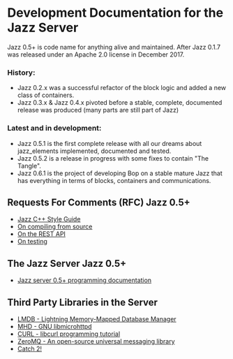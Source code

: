 # Development Documentation for the Jazz Server

Jazz 0.5+ is code name for anything alive and maintained. After Jazz 0.1.7 was released under an Apache 2.0 license in December 2017.

### History:

 - Jazz 0.2.x was a successful refactor of the block logic and added a new class of containers.
 - Jazz 0.3.x & Jazz 0.4.x pivoted before a stable, complete, documented release was produced (many parts are still part of Jazz)

### Latest and in development:

 - Jazz 0.5.1 is the first complete release with all our dreams about jazz_elements implemented, documented and tested.
 - Jazz 0.5.2 is a release in progress with some fixes to contain "The Tangle".
 - Jazz 0.6.1 is the project of developing Bop on a stable mature Jazz that has everything in terms of blocks, containers and communications.

## Requests For Comments (RFC) Jazz 0.5+

 - [Jazz C++ Style Guide](rfc2/jazz_cpp_style_guide.html)
 - [On compiling from source](../jazz_reference/using_compile_jazz.html)
 - [On the REST API](../jazz_reference/api_ref_intro.html)
 - [On testing](rfc2/testing.html)

## The Jazz Server Jazz 0.5+

 - [Jazz server 0.5+ programming documentation](../develop_jazz02/index.html)

## Third Party Libraries in the Server

 - [LMDB - Lightning Memory-Mapped Database Manager](http://www.lmdb.tech/doc/)
 - [MHD - GNU libmicrohttpd](https://www.gnu.org/software/libmicrohttpd/manual/libmicrohttpd.html)
 - [CURL - libcurl programming tutorial](https://curl.haxx.se/libcurl/c/libcurl-tutorial.html)
 - [ZeroMQ - An open-source universal messaging library](https://zeromq.org/languages/c/)
 - [Catch 2! ](https://github.com/catchorg/Catch2/blob/master/docs/Readme.md#top)
